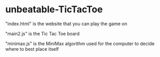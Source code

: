 # unbeatable-TicTacToe

"index.html" is the website that you can play the game on

"main2.js" is the Tic Tac Toe board

"minimax.js" is the MiniMax algorithm used for the computer to decide where to best place itself

